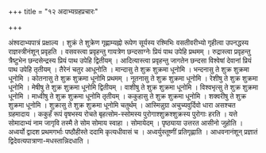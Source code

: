 +++
title = "१२ अदाभ्यग्रहप्रचारः"

+++

अंश्वदाभ्यपात्रं प्रक्षाल्य । शुक्रं ते शुक्रेण गृह्णाम्यह्नो रूपेण सूर्यस्य रश्मिभिः वसतीवरीभ्यो गृहीत्वा उपनद्धस्य राज्ञस्त्रीनंशून् प्रवृहति । वसवस्त्वा प्रवृहन्तु गायत्रेण छन्दसाग्नेः प्रियं पाथ उपेहि प्रथमम् । रुद्रास्त्वा प्रवृहन्तु त्रैष्टुभेन छन्दसेन्द्रस्य प्रियं पाथ उपेहि द्वितीयम् । आदित्यास्त्वा प्रवृहन्तु जागतेन छन्दसा विश्वेषां देवानां प्रियं पाथ उपेहि तृतीयम् । तैरेनं चतुर आधूनोति । मान्दासु ते शुक्र शुक्रमा धूनोमि । भन्दनासु ते शुक्र शुक्रमा धूनोमि । कोतनासु ते शुक्र शुक्रमा धूनोमि प्रथमम् । नूतनासु ते शुक्र शुक्रमा धूनोमि । रेशीषु ते शुक्र शुक्रमा धूनोमि । मेषीषु ते शुक्र शुक्रमा धूनोमि द्वितीयम् । वाशीषु ते शुक्र शुक्रमा धूनोमि । विश्वभृत्सु ते शुक्र शुक्रमा धूनोमि । माध्वीषु ते शुक्र शुक्रमा धूनोमि तृतीयम् । ककुहासु ते शुक्र शुक्रमा धूनोमि । शक्वरीषु ते शुक्र शुक्रमा धूनोमि । शुक्रासु ते शुक्र शुक्रमा धूनोमि चतुर्थम् । आस्मिन्नुग्रा अचुच्यवुर्दिवो धारा असश्चत ग्रहमादाय । ककुहँ रूपं वृषभस्य रोचते बृहत्सोम-स्सोमस्य पुरोगाश्शुक्रश्शुक्रस्य पुरोगाः हरति । यत्ते सोमादाभ्यं नाम जागृवि तस्मै ते सोम सोमाय स्वाहा । सोमायेदम् । पृष्ठ्याया उत्तरत आसीनो जुहोति । अध्वर्यो द्वादश प्रथमगर्भाः पष्ठौहीस्ते ददामि कृत्यधीवासं च । अध्वर्युस्तूष्णीं प्रतिगृह्णाति । आधवनानंशून् प्रज्ञातं द्विदेवत्यपात्राणा-मधस्तान्निदधाति ।
